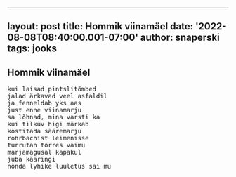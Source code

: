
---
layout: post
title: Hommik viinamäel
date: '2022-08-08T08:40:00.001-07:00'
author: snaperski
tags: jooks
---

## Hommik viinamäel

<pre>
kui laisad pintslitõmbed
jalad ärkavad veel asfaldil
ja fenneldab yks aas
just enne viinamarju
sa lõhnad, mina varsti ka
kui tilkuv higi märkab
kostitada sääremarju
rohrbachist leimenisse
turrutan tõrres vaimu
marjamagusal kapakul
juba kääringi
nõnda lyhike luuletus sai mu
</pre>
